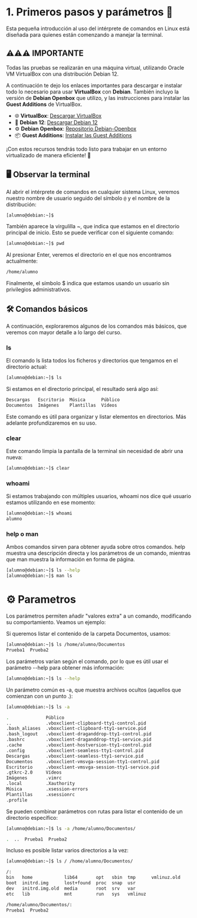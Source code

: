 # 1. Primeros pasos y parámetros 🚀

Esta pequeña introducción al uso del intérprete de comandos en Linux está diseñada para quienes están comenzando a manejar la terminal.

## ⚠️⚠️⚠️ IMPORTANTE

Todas las pruebas se realizarán en una máquina virtual, utilizando Oracle VM VirtualBox con una distribución Debian 12.

A continuación te dejo los enlaces importantes para descargar e instalar todo lo necesario para usar **VirtualBox** con **Debian**. También incluyo la versión de **Debian Openbox** que utilizo, y las instrucciones para instalar las **Guest Additions** de VirtualBox.

- 🌐 **VirtualBox**: [Descargar VirtualBox](https://www.virtualbox.org)
- 🐧 **Debian 12**: [Descargar Debian 12](https://www.debian.org/download.es.html)
- ⚙️ **Debian Openbox**: [Repositorio Debian-Openbox](https://github.com/leomarcov/debian-openbox)
- 📦 **Guest Additions**: [Instalar las Guest Additions](https://geekland.eu/instalar-las-guest-additions-debian-derivadas/)

¡Con estos recursos tendrás todo listo para trabajar en un entorno virtualizado de manera eficiente! 🚀

## 🖥️ Observar la terminal

Al abrir el intérprete de comandos en cualquier sistema Linux, veremos nuestro nombre de usuario seguido del símbolo `@` y el nombre de la distribución:

```bash
[alumno@debian:~]$
```

También aparece la virgulilla ~, que indica que estamos en el directorio principal de inicio. Esto se puede verificar con el siguiente comando:

```bash
[alumno@debian:~]$ pwd
```

Al presionar Enter, veremos el directorio en el que nos encontramos actualmente:

```bash
/home/alumno
```

Finalmente, el símbolo $ indica que estamos usando un usuario sin privilegios administrativos.

## 🛠️ Comandos básicos

A continuación, exploraremos algunos de los comandos más básicos, que veremos con mayor detalle a lo largo del curso.

### ls

El comando ls lista todos los ficheros y directorios que tengamos en el directorio actual:

```bash
[alumno@debian:~]$ ls
```

Si estamos en el directorio principal, el resultado será algo así:

```bash
Descargas   Escritorio  Música      Público
Documentos  Imágenes    Plantillas  Vídeos
```
Este comando es útil para organizar y listar elementos en directorios. Más adelante profundizaremos en su uso.

### clear

Este comando limpia la pantalla de la terminal sin necesidad de abrir una nueva:

```bash
[alumno@debian:~]$ clear
```

### whoami

Si estamos trabajando con múltiples usuarios, whoami nos dice qué usuario estamos utilizando en ese momento:

```bash
[alumno@debian:~]$ whoami
alumno
```

### help o man

Ambos comandos sirven para obtener ayuda sobre otros comandos. help muestra una descripción directa y los parámetros de un comando, mientras que man muestra la información en forma de página.

```bash
[alumno@debian:~]$ ls --help
[alumno@debian:~]$ man ls
```

# ⚙️ Parametros

Los parámetros permiten añadir "valores extra" a un comando, modificando su comportamiento. Veamos un ejemplo:

Si queremos listar el contenido de la carpeta Documentos, usamos:

```bash
[alumno@debian:~]$ ls /home/alumno/Documentos
Prueba1  Prueba2
```

Los parámetros varían según el comando, por lo que es útil usar el parámetro --help para obtener más información:

```bash
[alumno@debian:~]$ ls --help
```

Un parámetro común es -a, que muestra archivos ocultos (aquellos que comienzan con un punto .):

```bash
[alumno@debian:~]$ ls -a

.              Público
..             .vboxclient-clipboard-tty1-control.pid
.bash_aliases  .vboxclient-clipboard-tty1-service.pid
.bash_logout   .vboxclient-draganddrop-tty1-control.pid
.bashrc        .vboxclient-draganddrop-tty1-service.pid
.cache         .vboxclient-hostversion-tty1-control.pid
.config        .vboxclient-seamless-tty1-control.pid
Descargas      .vboxclient-seamless-tty1-service.pid
Documentos     .vboxclient-vmsvga-session-tty1-control.pid
Escritorio     .vboxclient-vmsvga-session-tty1-service.pid
.gtkrc-2.0     Vídeos
Imágenes       .vimrc
.local         .Xauthority
Música         .xsession-errors
Plantillas     .xsessionrc
.profile

```

Se pueden combinar parámetros con rutas para listar el contenido de un directorio específico:

```bash
[alumno@debian:~]$ ls -a /home/alumno/Documentos/

.  ..  Prueba1  Prueba2
```

Incluso es posible listar varios directorios a la vez:

```bash
[alumno@debian:~]$ ls / /home/alumno/Documentos/

/:
bin   home            lib64       opt   sbin  tmp      vmlinuz.old
boot  initrd.img      lost+found  proc  snap  usr
dev   initrd.img.old  media       root  srv   var
etc   lib             mnt         run   sys   vmlinuz

/home/alumno/Documentos/:
Prueba1  Prueba2

```












